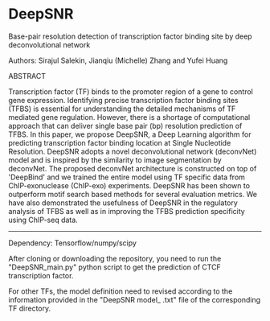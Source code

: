 # DeepSNR
Base-pair resolution detection of transcription factor binding site by deep deconvolutional network

Authors: Sirajul Salekin, Jianqiu (Michelle) Zhang and Yufei Huang

ABSTRACT

Transcription factor (TF) binds to the promoter region of a gene to control gene expression. Identifying precise transcription factor binding sites (TFBS) is essential for understanding the detailed mechanisms of TF mediated gene regulation. However, there is a shortage of computational approach that can deliver single base pair (bp) resolution prediction of TFBS. In this paper, we propose DeepSNR, a Deep Learning algorithm for predicting transcription factor binding location at Single Nucleotide Resolution. DeepSNR adopts a novel deconvolutional network (deconvNet) model and is inspired by the similarity to image segmentation by deconvNet. The proposed deconvNet architecture is constructed on top of 'DeepBind' and we trained the entire model using TF specific data from ChIP-exonuclease (ChIP-exo) experiments. DeepSNR has been shown to outperform motif search based methods for several evaluation metrics. We have also demonstrated the usefulness of DeepSNR in the regulatory analysis of TFBS as well as in improving the TFBS prediction specificity using ChIP-seq data.

--------------------------------------------------------------------------------------------

Dependency: Tensorflow/numpy/scipy

After cloning or downloading the repository, you need to run the "DeepSNR_main.py" python script to get the prediction of CTCF transcription factor.

For other TFs, the model definition need to revised according to the information provided in the "DeepSNR model_ .txt" file of the corresponding TF directory.

